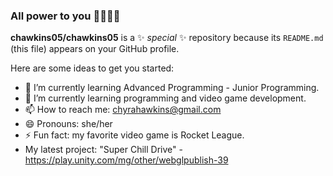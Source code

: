 ### All power to you ✊🏾💥💯

**chawkins05/chawkins05** is a ✨ _special_ ✨ repository because its `README.md` (this file) appears on your GitHub profile.

Here are some ideas to get you started:

- 🔭 I’m currently learning Advanced Programming - Junior Programming.
- 🌱 I’m currently learning programming and video game development.
- 📫 How to reach me: chyrahawkins@gmail.com
- 😄 Pronouns: she/her
- ⚡ Fun fact: my favorite video game is Rocket League.
- My latest project: "Super Chill Drive" - https://play.unity.com/mg/other/webglpublish-39
